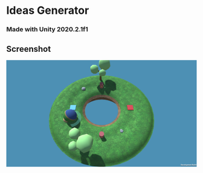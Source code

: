 # Ideas Generator
### Made with **Unity 2020.2.1f1**
 
## Screenshot

<img alt="Screenshot" width="512" align="center" src="https://github.com/BaggyGishev/Photon-Pushers/blob/main/GithubContents/Screenshot_1.png?raw=true">

